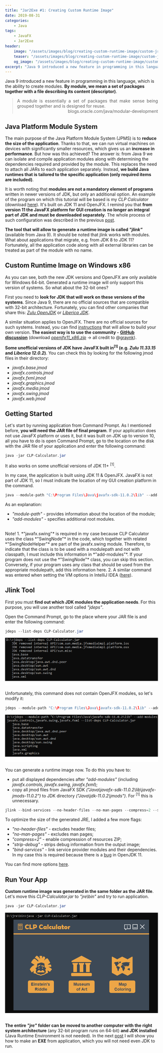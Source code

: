 ```yaml
---
title: "Jar2Exe #1: Creating Custom Runtime Image"
date: 2019-08-31
categories:
    - Java
tags:
    - JavaFX
    - Jar2Exe
header:
    image: "/assets/images/blog/creating-custom-runtime-image/custom-jre.png"
    teaser: "/assets/images/blog/creating-custom-runtime-image/custom-jre-teaser.png"
    og_image: "/assets/images/blog/creating-custom-runtime-image/custom-jre-teaser.png"
excerpt: "Java 9 introduced a new feature in programming in this language, which is the ability to create modules. By module, we mean a set of packages together with a file describing its content (descriptor). The main purpose of the Java Platform Module System (JPMS) is to reduce the size of the application."
---
```


Java 9 introduced a new feature in programming in this language, which is the ability to create modules. **By module, we mean a set of packages together with a file describing its content (descriptor)**.

> <div style="text-align: justify">A module is essentially a set of packages that make sense being grouped together and is designed for reuse.</div>
> <div style="text-align: right">blogs.oracle.com/java/modular-development</div>

## Java Platform Module System
The main purpose of the Java Platform Module System (JPMS) is to **reduce the size of the application**. Thanks to that, we can run virtual machines on devices with significantly smaller resources, which gives us an **increase in performance**. But how was this achieved? The answer is: from Java 9 we can isolate and compile application modules along with determining the dependencies required and provided by the module. This replaces the need to attach all JARs to each application separately. Instead, **we build Java runtimes that is tailored to the specific application (only required items are included)**.

It is worth noting that **modules are not a mandatory element of programs** written in newer versions of JDK, but only an additional option. An example of the program on which this tutorial will be based is my *CLP Calculator* (download <a href="https://sourceforge.net/projects/clp-calculator/files/CLP-Calculator.jar/download" target="_blank">here</a>). It's built on JDK 11 and OpenJFX. I remind you that **from version 11 the JavaFX platform for GUI creation is no longer an integral part of JDK and must be downloaded separately**. The whole process of such configuration was described in the previous <a href="/java/your-javafx-app-on-jdk-11-&-openjfx/" target="_blank">post</a>.

**The tool that will allow to generate a runtime image is called *"jlink"*** (available from Java 9). It should be noted that jlink works with modules. What about applications that migrate, e.g. from JDK 8 to JDK 11? Fortunately, all the application code along with all external libraries can be treated as part of the module with no name.

## Custom Runtime Image on Windows x86
As you can see, both the new JDK versions and OpenJFX are only available for Windows 64-bit. Generated a runtime image will only support this version of systems. So what about the 32-bit ones?

First you need to **look for JDK that will work on these versions of the systems**. Since Java 9, there are no official sources that are compatible with 32-bit architecture. Fortunately, you can find other companies that share this: <a href="https://www.azul.com/downloads/zulu-community/" target="_blank">*Zulu OpenJDK*</a> or <a href="https://bell-sw.com/" target="_blank">*Liberica JDK*</a>.

A similar situation applies to OpenJFX. There are no official sources for such systems. Instead, you can find <a href="https://wiki.openjdk.java.net/display/OpenJFX/Building+OpenJFX" target="_blank">instructions</a> that will allow to build your own version. **The easiest way is to use the community -** <a href="https://github.com/javafxports/openjdk-jfx/issues/376" target="_blank">**GitHub discussion**</a> (download <a href="https://github.com/DrDEXT3R/Archive/raw/master/OpenJFX_x86/openjfx11_x86.zip" target="_blank">*openjfx11_x86.zip*</a> &rarr; all credit to @<a href="https://github.com/graynk" target="_blank">graynk</a>).  

**Some unofficial versions of JDK have JavaFX built in<sup>[1]</sup> (e.g. *Zulu 11.33.15* and *Liberica 12.0.2*)**. You can check this by looking for the following jmod files in their directory:  
- *javafx.base.jmod*
- *javafx.controls.jmod*
- *javafx.fxml.jmod*
- *javafx.graphics.jmod*
- *javafx.media.jmod*
- *javafx.swing.jmod*
- *javafx.web.jmod*

## Getting Started
Let's start by running application from Command Prompt. As I mentioned before, **you will need the JAR file of final program**. If your application does not use JavaFX platform or uses it, but it was built on JDK up to version 10, all you have to do is open Command Prompt, go to the location on the disk with the JAR file of your application and enter the following command:
```java
java -jar CLP-Calculator.jar
```
It also works on some unofficial versions of JDK 11+ <sup>[1]</sup>.

In my case, the application is built using JDK 11 & OpenJFX. JavaFX is not part of JDK 11, so I must indicate the location of my GUI creation platform in the command.
```java
java --module-path "C:\Program Files\Java\javafx-sdk-11.0.2\lib" --add-modules=javafx.controls,javafx.swing,javafx.fxml -jar CLP-Calculator.jar
```
As an explanation:
- *"module-path"* - provides information about the location of the module;
- *"add-modules"* - specifies additional root modules.

<br/>
Note!
1. *"javafx.swing"* is required in my case because CLP Calculator uses the class *"SwingNode"* in the code, which together with related *"SwingNodeHelper"* are part of the javafx.swing module. Therefore, to indicate that the class is to be used with a modulepath and not with classpath, I must include this information in *"add-modules"*.  
If your program does not use the *"SwingNode"* class, you can skip this section. Conversely, if your program uses any class that should be used from the appropriate modulepath, add this information here.
2. A similar command was entered when setting the VM options in IntelliJ IDEA (<a href="/java/your-javafx-app-on-jdk-11-and-openjfx/#ide-settings" target="_blank">here</a>).

## Jlink Tool  
First you must **find out which JDK modules the application needs**. For this purpose, you will use another tool called *"jdeps"*.

Open the Command Prompt, go to the place where your JAR file is and enter the following command:
```java
jdeps --list-deps CLP-Calculator.jar
```
<div style="text-align: center;">
    <img alt="result" src="/assets/images/blog/creating-custom-runtime-image/jdeps1.png">
</div>

Unfortunately, this command does not contain OpenJFX modules, so let's modify it:
```java
jdeps --module-path "C:\Program Files\Java\javafx-sdk-11.0.2\lib" --add-modules javafx.controls,javafx.swing,javafx.fxml --list-deps CLP-Calculator.jar
```
<div style="text-align: center;">
    <img alt="result" src="/assets/images/blog/creating-custom-runtime-image/jdeps2.png">
</div>

You can generate a runtime image now. To do this you have to:  
- put all displayed dependencies after *"add-modules"* (including *javafx.controls, javafx.swing, javafx.fxml*);  
- copy all jmod files from JavaFX SDK *("Java\javafx-sdk-11.0.2\lib\javafx-jmods-11.0.2")* to JDK directory *("Java\jdk-11.0.2\jmods")*. For <sup>[1]</sup> this is unnecessary.

```java
jlink --bind-services --no-header-files --no-man-pages --compress=2 --strip-debug --add-modules java.base,java.datatransfer,java.desktop,java.scripting,java.xml,javafx.graphics,javafx.controls,javafx.swing,javafx.fxml --output jre
```

To optimize the size of the generated JRE, I added a few more flags:
- *"no-header-files"* - excludes header files;
- *"no-man-pages"* - excludes man pages;
- *"compress=2"* - enable compression of resources ZIP;
- *"strip-debug"* - strips debug information from the output image;
- *"bind-services"* - link service provider modules and their dependencies. In my case this is required because there is a <a href="https://bugs.openjdk.java.net/browse/JDK-8210759" target="_blank">bug</a> in OpenJDK 11.

You can find more options <a href="https://docs.oracle.com/javase/9/tools/jlink.htm#JSWOR-GUID-CECAC52B-CFEE-46CB-8166-F17A8E9280E9" target="_blank">here</a>.

## Run Your App
**Custom runtime image was generated in the same folder as the JAR file**. Let's move this *CLP-Calculator.jar* to *"jre\bin"* and try to run application.
```java
java -jar CLP-Calculator.jar
```
<div style="text-align: center;">
    <img alt="result" src="/assets/images/blog/creating-custom-runtime-image/app.png">
</div>

**The entire *"jre"* folder can be moved to another computer with the right system architecture** (any 32-bit program runs on 64-bit) **and JDK installed** (Java Runtime Environment is not needed). In the next <a href="/java/wrap-jar-and-jre-together/" target="_blank">post</a> I will show you how to make an **EXE** from application, which you will not need even JDK to run.


